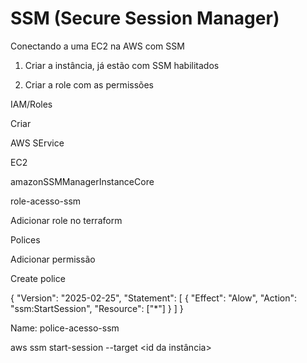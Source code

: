 # SSM (Secure Session Manager)

Conectando a uma EC2 na AWS com SSM

1. Criar a instância, já estão com SSM habilitados

2. Criar a role com as permissões

IAM/Roles

Criar


AWS SErvice

EC2

amazonSSMManagerInstanceCore

role-acesso-ssm


Adicionar role no terraform


Polices

Adicionar permissão

Create police

{
    "Version": "2025-02-25",
    "Statement": [
        {
            "Effect": "Alow",
            "Action": "ssm:StartSession",
            "Resource": ["*"]
        }
    ]
}

Name: police-acesso-ssm

aws ssm start-session --target <id da instância>

